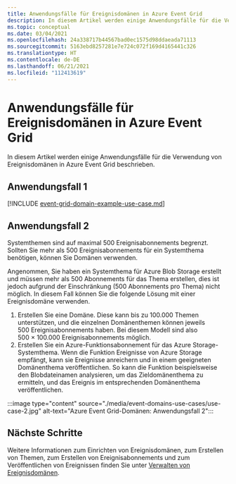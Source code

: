 ```yaml
---
title: Anwendungsfälle für Ereignisdomänen in Azure Event Grid
description: In diesem Artikel werden einige Anwendungsfälle für die Verwendung von Ereignisdomänen in Azure Event Grid beschrieben.
ms.topic: conceptual
ms.date: 03/04/2021
ms.openlocfilehash: 24a338717b44567bad0ec1575d98ddaeada71113
ms.sourcegitcommit: 5163ebd8257281e7e724c072f169d4165441c326
ms.translationtype: HT
ms.contentlocale: de-DE
ms.lasthandoff: 06/21/2021
ms.locfileid: "112413619"
---
```

# <a name="use-cases-for-event-domains-in-azure-event-grid"></a>Anwendungsfälle für Ereignisdomänen in Azure Event Grid
In diesem Artikel werden einige Anwendungsfälle für die Verwendung von Ereignisdomänen in Azure Event Grid beschrieben. 

## <a name="use-case-1"></a>Anwendungsfall 1 
[!INCLUDE [event-grid-domain-example-use-case.md](./includes/event-grid-domain-example-use-case.md)]

## <a name="use-case-2"></a>Anwendungsfall 2
Systemthemen sind auf maximal 500 Ereignisabonnements begrenzt. Sollten Sie mehr als 500 Ereignisabonnements für ein Systemthema benötigen, können Sie Domänen verwenden. 

Angenommen, Sie haben ein Systemthema für Azure Blob Storage erstellt und müssen mehr als 500 Abonnements für das Thema erstellen, dies ist jedoch aufgrund der Einschränkung (500 Abonnements pro Thema) nicht möglich. In diesem Fall können Sie die folgende Lösung mit einer Ereignisdomäne verwenden. 

1. Erstellen Sie eine Domäne. Diese kann bis zu 100.000 Themen unterstützen, und die einzelnen Domänenthemen können jeweils 500 Ereignisabonnements haben. Bei diesem Modell sind also 500 × 100.000 Ereignisabonnements möglich. 
1. Erstellen Sie ein Azure-Funktionsabonnement für das Azure Storage-Systemthema. Wenn die Funktion Ereignisse von Azure Storage empfängt, kann sie Ereignisse anreichern und in einem geeigneten Domänenthema veröffentlichen. So kann die Funktion beispielsweise den Blobdateinamen analysieren, um das Zieldomänenthema zu ermitteln, und das Ereignis im entsprechenden Domänenthema veröffentlichen. 

:::image type="content" source="./media/event-domains-use-cases/use-case-2.jpg" alt-text="Azure Event Grid-Domänen: Anwendungsfall 2":::


## <a name="next-steps"></a>Nächste Schritte
Weitere Informationen zum Einrichten von Ereignisdomänen, zum Erstellen von Themen, zum Erstellen von Ereignisabonnements und zum Veröffentlichen von Ereignissen finden Sie unter [Verwalten von Ereignisdomänen](./how-to-event-domains.md).
